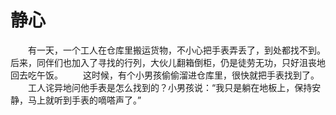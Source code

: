 # 静心
　　有一天，一个工人在仓库里搬运货物，不小心把手表弄丢了，到处都找不到。后来，同伴们也加入了寻找的行列，大伙儿翻箱倒柜，仍是徒劳无功，只好沮丧地回去吃午饭。 
　　这时候，有个小男孩偷偷溜进仓库里，很快就把手表找到了。 
　　工人诧异地问他手表是怎么找到的？小男孩说：“我只是躺在地板上，保持安静，马上就听到手表的嘀嗒声了。”
 